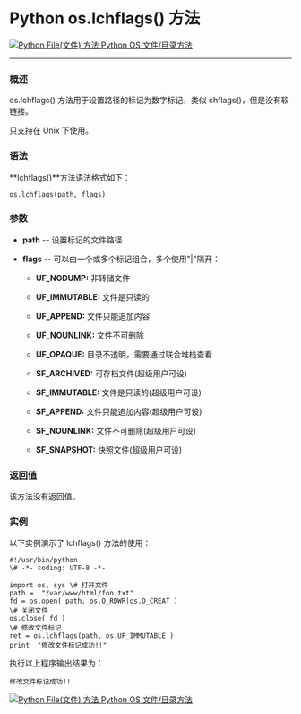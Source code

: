 Python os.lchflags() 方法
=======================

 [![Python File(文件) 方法](../images/up.gif) Python OS 文件/目录方法](os-file-methods.html)

* * *

### 概述

os.lchflags() 方法用于设置路径的标记为数字标记，类似 chflags()，但是没有软链接。

只支持在 Unix 下使用。

### 语法

**lchflags()**方法语法格式如下：
```
os.lchflags(path, flags)
```
### 参数

*   **path** \-\- 设置标记的文件路径
    
*   **flags** \-\- 可以由一个或多个标记组合，多个使用"|"隔开：
    
    *   **UF_NODUMP:** 非转储文件
        
    *   **UF_IMMUTABLE:** 文件是只读的
        
    *   **UF_APPEND:** 文件只能追加内容
        
    *   **UF_NOUNLINK:** 文件不可删除
        
    *   **UF_OPAQUE:** 目录不透明，需要通过联合堆栈查看
        
    *   **SF_ARCHIVED:** 可存档文件(超级用户可设)
        
    *   **SF_IMMUTABLE:** 文件是只读的(超级用户可设)
        
    *   **SF_APPEND:** 文件只能追加内容(超级用户可设)
        
    *   **SF_NOUNLINK:** 文件不可删除(超级用户可设)
        
    *   **SF_SNAPSHOT:** 快照文件(超级用户可设)
        

### 返回值

该方法没有返回值。

### 实例

以下实例演示了 lchflags() 方法的使用：
```
#!/usr/bin/python 
\# -*- coding: UTF-8 -*- 

import os, sys \# 打开文件
path =  "/var/www/html/foo.txt" 
fd = os.open( path, os.O_RDWR|os.O_CREAT ) 
\# 关闭文件 
os.close( fd )  
\# 修改文件标记
ret = os.lchflags(path, os.UF_IMMUTABLE ) 
print  "修改文件标记成功!!"
```
执行以上程序输出结果为：
```
修改文件标记成功!!
```
 [![Python File(文件) 方法](../images/up.gif) Python OS 文件/目录方法](os-file-methods.html)